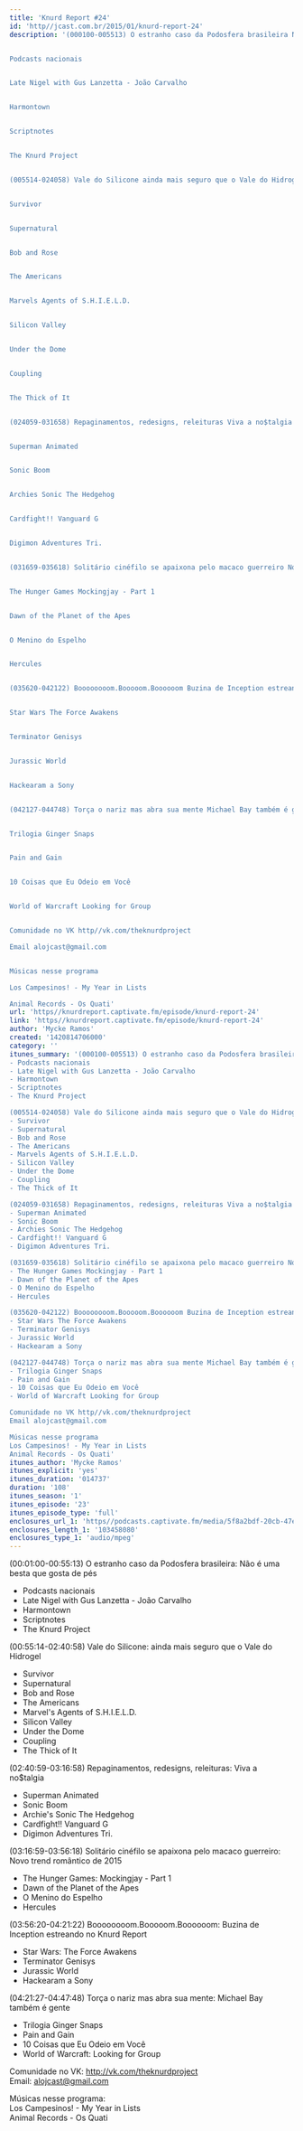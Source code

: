 ```yaml
---
title: 'Knurd Report #24'
id: 'http//jcast.com.br/2015/01/knurd-report-24'
description: '(000100-005513) O estranho caso da Podosfera brasileira Não é uma besta que gosta de pés


Podcasts nacionais


Late Nigel with Gus Lanzetta - João Carvalho


Harmontown


Scriptnotes


The Knurd Project


(005514-024058) Vale do Silicone ainda mais seguro que o Vale do Hidrogel


Survivor


Supernatural


Bob and Rose


The Americans


Marvels Agents of S.H.I.E.L.D.


Silicon Valley


Under the Dome


Coupling


The Thick of It


(024059-031658) Repaginamentos, redesigns, releituras Viva a no$talgia


Superman Animated


Sonic Boom


Archies Sonic The Hedgehog


Cardfight!! Vanguard G


Digimon Adventures Tri.


(031659-035618) Solitário cinéfilo se apaixona pelo macaco guerreiro Novo trend romântico de 2015


The Hunger Games Mockingjay - Part 1


Dawn of the Planet of the Apes


O Menino do Espelho


Hercules


(035620-042122) Boooooooom.Booooom.Boooooom Buzina de Inception estreando no Knurd Report


Star Wars The Force Awakens


Terminator Genisys


Jurassic World


Hackearam a Sony


(042127-044748) Torça o nariz mas abra sua mente Michael Bay também é gente


Trilogia Ginger Snaps


Pain and Gain


10 Coisas que Eu Odeio em Você


World of Warcraft Looking for Group


Comunidade no VK http//vk.com/theknurdproject

Email alojcast@gmail.com


Músicas nesse programa

Los Campesinos! - My Year in Lists

Animal Records - Os Quati'
url: 'https//knurdreport.captivate.fm/episode/knurd-report-24'
link: 'https//knurdreport.captivate.fm/episode/knurd-report-24'
author: 'Mycke Ramos'
created: '1420814706000'
category: ''
itunes_summary: '(000100-005513) O estranho caso da Podosfera brasileira Não é uma besta que gosta de pés
- Podcasts nacionais
- Late Nigel with Gus Lanzetta - João Carvalho
- Harmontown
- Scriptnotes
- The Knurd Project

(005514-024058) Vale do Silicone ainda mais seguro que o Vale do Hidrogel
- Survivor
- Supernatural
- Bob and Rose
- The Americans
- Marvels Agents of S.H.I.E.L.D.
- Silicon Valley
- Under the Dome
- Coupling
- The Thick of It

(024059-031658) Repaginamentos, redesigns, releituras Viva a no$talgia
- Superman Animated
- Sonic Boom
- Archies Sonic The Hedgehog
- Cardfight!! Vanguard G
- Digimon Adventures Tri.

(031659-035618) Solitário cinéfilo se apaixona pelo macaco guerreiro Novo trend romântico de 2015
- The Hunger Games Mockingjay - Part 1
- Dawn of the Planet of the Apes
- O Menino do Espelho
- Hercules

(035620-042122) Boooooooom.Booooom.Boooooom Buzina de Inception estreando no Knurd Report
- Star Wars The Force Awakens
- Terminator Genisys
- Jurassic World
- Hackearam a Sony

(042127-044748) Torça o nariz mas abra sua mente Michael Bay também é gente
- Trilogia Ginger Snaps
- Pain and Gain
- 10 Coisas que Eu Odeio em Você
- World of Warcraft Looking for Group

Comunidade no VK http//vk.com/theknurdproject
Email alojcast@gmail.com

Músicas nesse programa
Los Campesinos! - My Year in Lists
Animal Records - Os Quati'
itunes_author: 'Mycke Ramos'
itunes_explicit: 'yes'
itunes_duration: '014737'
duration: '108'
itunes_season: '1'
itunes_episode: '23'
itunes_episode_type: 'full'
enclosures_url_1: 'https//podcasts.captivate.fm/media/5f8a2bdf-20cb-47ed-83e0-5cb4b8892949/darkonix-20150108020147_tc.mp3'
enclosures_length_1: '103458080'
enclosures_type_1: 'audio/mpeg'
---
```

(00:01:00-00:55:13) O estranho caso da Podosfera brasileira: Não é uma besta que gosta de pés

*   Podcasts nacionais
*   Late Nigel with Gus Lanzetta - João Carvalho
*   Harmontown
*   Scriptnotes
*   The Knurd Project

(00:55:14-02:40:58) Vale do Silicone: ainda mais seguro que o Vale do Hidrogel

*   Survivor
*   Supernatural
*   Bob and Rose
*   The Americans
*   Marvel's Agents of S.H.I.E.L.D.
*   Silicon Valley
*   Under the Dome
*   Coupling
*   The Thick of It

(02:40:59-03:16:58) Repaginamentos, redesigns, releituras: Viva a no$talgia

*   Superman Animated
*   Sonic Boom
*   Archie's Sonic The Hedgehog
*   Cardfight!! Vanguard G
*   Digimon Adventures Tri.

(03:16:59-03:56:18) Solitário cinéfilo se apaixona pelo macaco guerreiro: Novo trend romântico de 2015

*   The Hunger Games: Mockingjay - Part 1
*   Dawn of the Planet of the Apes
*   O Menino do Espelho
*   Hercules

(03:56:20-04:21:22) Boooooooom.Booooom.Boooooom: Buzina de Inception estreando no Knurd Report

*   Star Wars: The Force Awakens
*   Terminator Genisys
*   Jurassic World
*   Hackearam a Sony

(04:21:27-04:47:48) Torça o nariz mas abra sua mente: Michael Bay também é gente

*   Trilogia Ginger Snaps
*   Pain and Gain
*   10 Coisas que Eu Odeio em Você
*   World of Warcraft: Looking for Group

Comunidade no VK: http://vk.com/theknurdproject  
Email: alojcast@gmail.com

Músicas nesse programa:  
Los Campesinos! - My Year in Lists  
Animal Records - Os Quati